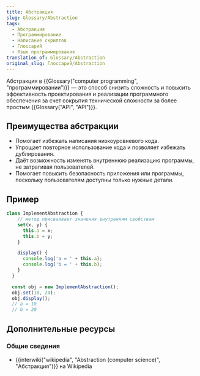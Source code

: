 ```yaml
---
title: Абстракция
slug: Glossary/Abstraction
tags:
  - Абстракция
  - Программирование
  - Написание скриптов
  - Глоссарий
  - Язык программирования
translation_of: Glossary/Abstraction
original_slug: Глоссарий/Abstraction
---
```

Абстракция в {{Glossary("computer programming", "программировании")}} — это способ снизить сложность и повысить эффективность проектирования и реализации программного обеспечения за счет сокрытия технической сложности за более простым {{Glossary("API", "API")}}.

## Преимущества абстракции

- Помогает избежать написания низкоуровневого кода.
- Упрощает повторное использование кода и позволяет избежать дублирования.
- Даёт возможность изменять внутреннюю реализацию программы, не затрагивая пользователей.
- Помогает повысить безопасность приложения или программы, поскольку пользователям доступны только нужные детали.

## Пример

```js
class ImplementAbstraction {
    // метод присваивает значения внутренним свойствам
    set(x, y) {
      this.a = x;
      this.b = y;
    }

    display() {
      console.log('a = ' + this.a);
      console.log('b = ' + this.b);
    }
  }

  const obj = new ImplementAbstraction();
  obj.set(10, 20);
  obj.display();
  // a = 10
  // b = 20
```

## Дополнительные ресурсы

### Общие сведения

- {{interwiki("wikipedia", "Abstraction (computer science)", "Абстракция")}} на Wikipedia
